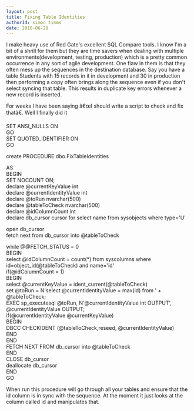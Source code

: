 ```yaml
---
layout: post
title: Fixing Table Identities
authorId: simon_timms
date: 2010-06-28
---
```


I make heavy use of Red Gate's excellent SQL Compare tools. I know I'm a bit of a shrill for them but they are time savers when dealing with multiple environments(development, testing, production) which is a pretty common occurrence in any sort of agile development. One flaw in them is that they often mess up the sequences in the destination database. Say you have a table Students with 15 records in it in development and 30 in production then performing a copy often brings along the sequence even if you don't select syncing that table. This results in duplicate key errors whenever a new record is inserted.

For weeks I have been saying â€œI should write a script to check and fix thatâ€. Well I finally did it

  
SET ANSI_NULLS ON  
GO  
SET QUOTED_IDENTIFIER ON  
GO  
  
create PROCEDURE dbo.FixTableIdentities  
  
AS  
BEGIN  
 SET NOCOUNT ON;  
 declare @currentKeyValue int  
 declare @currentIdentityValue int  
 declare @toRun nvarchar(500)  
 declare @tableToCheck nvarchar(500)  
 declare @idColumnCount int  
 declare db_cursor cursor for select name from sysobjects where type='U'  
  
 open db_cursor  
 fetch next from db_cursor into @tableToCheck  
  
 while @@FETCH_STATUS = 0  
 BEGIN  
 select @idColumnCount = count(*) from syscolumns where id=object_id(@tableToCheck) and name='id'  
 if(@idColumnCount = 1)  
 BEGIN  
 select @currentKeyValue = ident_current(@tableToCheck)   
 set @toRun = N'select @currentIdentityValue = max(id) from ' + @tableToCheck;  
 EXEC sp_executesql @toRun, N'@currentIdentityValue int OUTPUT', @currentIdentityValue OUTPUT;  
 if(@currentIdentityValue @currentKeyValue)  
 BEGIN  
 DBCC CHECKIDENT (@tableToCheck,reseed, @currentIdentityValue)   
 END  
 END  
 FETCH NEXT FROM db_cursor into @tableToCheck  
 END  
 CLOSE db_cursor  
 deallocate db_cursor  
END  
GO

When run this procedure will go through all your tables and ensure that the id column is in sync with the sequence. At the moment it just looks at the column called id and manipulates that.



